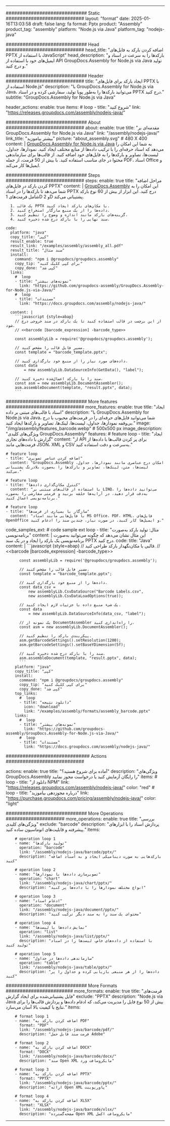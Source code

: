 



---
############################# Static ############################
layout: "format"
date:  2025-01-16T13:03:58
draft: false
lang: fa
format: Pptx
product: "Assembly"
product_tag: "assembly"
platform: "Node.js via Java"
platform_tag: "nodejs-java"

############################# Head ############################
head_title: "اضافه کردن بارکد به فایل‌های PPTX با استفاده از JavaScript"
head_description: "بارکدها را به سرعت در اسناد و ایمیل‌های خود با استفاده از API GroupDocs.Assembly for Node.js via Java تولید و درج کنید."

############################# Header ############################
title: "ایجاد بارکد برای فایل‌های PPTX با استفاده از Node.js" 
description: "با GroupDocs.Assembly for Node.js via Java، می‌توانید بارکدها را به‌طور پویا تولید، سفارشی کرده و در اسناد PPTX درج کنید."
subtitle: "GroupDocs.Assembly for Node.js via Java" 

header_actions:
  enable: true
  items:
    #  loop
    - title: "شروع کنید"
      link: "https://releases.groupdocs.com/assembly/nodejs-java/"
      
############################# About ############################
about:
    enable: true
    title: "مقدمه‌ای بر GroupDocs.Assembly for Node.js via Java"
    link: "/assembly/nodejs-java/"
    link_title: "بیشتر بیاموزید"
    picture: "about_assembly.svg" # 480 X 400
    content: |
       [GroupDocs.Assembly for Node.js via Java](/assembly/nodejs-java/) به شما این امکان را می‌دهد که اسناد حرفه‌ای را با ترکیب داده‌ها از منابع مختلف ایجاد کنید. نمودارها، جداول، لیست‌ها، تصاویر و بارکدها را به فایل‌های خود اضافه کنید. از قالب‌ها برای سازماندهی محتوا در جای مناسب استفاده کنید. با بیش از 50 فرمت، از جمله PDF، اسناد Office و ایمیل‌ها کار می‌کند.

############################# Steps ############################
steps:
    enable: true
    title: "مراحل اضافه کردن بارکد در فایل‌های PPTX"
    content: |
      [GroupDocs.Assembly](/assembly/nodejs-java/) این امکان را به شما می‌دهد تا بارکدها را در اسناد PPTX درج کنید. این ابزار از بیش از 60 نوع بارکد شامل فرمت‌های 1D و 2D پشتیبانی می‌کند.
      
      1. یک قالب PPTX با مکان‌های بارکد ایجاد کنید.
      2. داده‌ها را از یک منبع سازگار استخراج کنید.
      3. گزینه‌های بارکد مانند اندازه و وضوح را تنظیم کنید.
      4. سند نهایی را با بارکد درج شده ذخیره کنید.
   
    code:
      platform: "java"
      copy_title: "کپی"
      result_enable: true
      result_link: "/examples/assembly/assembly_all.pdf"
      result_title: "سند مثال"
      install:
        command: "npm i @groupdocs/groupdocs.assembly"
        copy_tip: "برای کپی کلیک کنید"
        copy_done: "کپی شد"
      links:
        #  loop
        - title: "نمونه‌های بیشتر"
          link: "https://github.com/groupdocs-assembly/GroupDocs.Assembly-for-Node.js-via-Java/"
        #  loop
        - title: "مستندات"
          link: "https://docs.groupdocs.com/assembly/nodejs-java/"
          
      content: |
        ```javascript {style=abap}
        // از این برچسب در قالب استفاده کنید تا یک بارکد در سند خروجی درج شود.
        // <<barcode [barcode_expression] -barcode_type>>
    
        const assemblyLib = require('@groupdocs/groupdocs.assembly');

        // مسیر فایل قالب را مشخص کنید.
        const template = "barcode_template.pptx";

        // داده‌های مورد نیاز را از منبع خود بارگذاری کنید.
        const data 
            = new assemblyLib.DataSourceInfo(GetData(), "label");

        // سند را با بارکد اعمال‌شده ذخیره کنید.
        const asm = new assemblyLib.DocumentAssembler();
        asm.assembleDocument(template, "result.pptx", data);
        ```           

############################# More features ############################
more_features:
  enable: true
  title: "ایجاد اسناد با قالب‌های مبتنی بر داده"
  description: "با GroupDocs.Assembly for Node.js via Java، شما می‌توانید فایل‌های حرفه‌ای را در فرمت‌های محبوب با درج بی‌وقفه نمودارها، جداول، لیست‌ها، لینک‌ها، تصاویر و بارکدها ایجاد کنید."
  image: "/img/assembly/features_barcode.webp" # 500x500 px
  image_description: "ویژگی‌های کلیدی GroupDocs.Assembly"
  features:
    # feature loop
    - title: "ایجاد گزارش با داده‌های تجاری"
      content: "از API برای پر کردن قالب‌ها با داده‌ها از فرمت‌هایی مانند JSON، XML و CSV به‌سرعت و دقت استفاده کنید."

    # feature loop
    - title: "اضافه کردن عناصر تصویری"
      content: "GroupDocs.Assembly امکان درج عناصری مانند نمودارها، جداول، لیست‌ها، متن، لینک‌ها، تصاویر و بارکدها را به‌صورت بلادرنگ پشتیبانی می‌کند."

    # feature loop
    - title: "کنترل مکان‌گذاری داده‌ها"
      content: "با استفاده از قالب‌های مبتنی بر LINQ، می‌توانید داده‌ها را به‌دقت قرار دهید، در آرایه‌ها حلقه بزنید و فرمتی سفارشی را به‌صورت برنامه‌نویسی اعمال کنید."

    # feature loop
    - title: "سازگار با بسیاری از فرمت‌ها"
      content: "با فایل‌هایی مانند اسناد MS Office، PDF، HTML، فایل‌های OpenOffice و ایمیل‌ها کار کنید. در صورت نیاز، چندین سند را ادغام کنید."
      
  code_samples_ext:
    # code sample ext loop
    - title: "مثال: تولید بارکد به‌صورت برنامه‌نویسی"
      content: |
        این مثال نشان می‌دهد که چگونه می‌توانید به‌صورت برنامه‌نویسی یک بارکد را ایجاد و در یک سند PPTX درج کنید.
      code:
        title: "Java"
        content: |
          ```javascript {style=abap}
          // قالبی با مکان‌نگهدار بارکد طراحی کنید.
          // <<barcode [barcode_expression] -barcode_type>>
          
          const assemblyLib = require('@groupdocs/groupdocs.assembly');

          // مسیر فایل قالب را مشخص کنید.
          const template = "barcode_template.pptx";

          // داده‌ها را از منبع خود بارگذاری کنید.
          const data_csv =
              new assemblyLib.CsvDataSource("Barcode Labels.csv", 
              new assemblyLib.CsvDataLoadOptions(true));

          // یک شیء منبع داده با جزئیات لازم ایجاد کنید.
          const data 
              = new assemblyLib.DataSourceInfo(data_csv, "label");

          // یک نمونه از DocumentAssembler را راه‌اندازی کنید.
          const asm = new assemblyLib.DocumentAssembler();

          // پیکربندی بارکد را تنظیم کنید.
          asm.getBarcodeSettings().setResolution(1200);
          asm.getBarcodeSettings().setBaseYDimension(5f);

          // سند را با بارکد درج شده ذخیره کنید.
          asm.assembleDocument(template, "result.pptx", data);
          ```
        platform: "java"
        copy_title: "کپی"
        install:
          command: "npm i @groupdocs/groupdocs.assembly"
          copy_tip: "برای کپی کلیک کنید"
          copy_done: "کپی شد"
        top_links:
          #  loop
          - title: "دانلود نتیجه"
            icon: "download"
            link: "/examples/assembly/formats/assembly_barcode.pptx"
        links:
          #  loop
          - title: "نمونه‌های بیشتر"
            link: "https://github.com/groupdocs-assembly/GroupDocs.Assembly-for-Node.js-via-Java/"
          #  loop
          - title: "مستندات"
            link: "https://docs.groupdocs.com/assembly/nodejs-java/"
            

            


############################## Actions ############################

actions:
  enable: true
  title: "آماده برای شروع هستید؟"
  description: "ویژگی‌های GroupDocs.Assembly را رایگان آزمایش کنید یا درخواست مجوز نمایید"
  items:
    #  loop
    - title: "دانلود از NPM"
      link: "https://releases.groupdocs.com/assembly/nodejs-java/"
      color: "red"
        #  loop
    - title: "درباره مجوزدهی بیاموزید"
      link: "https://purchase.groupdocs.com/pricing/assembly/nodejs-java/"
      color: "light"


############################# More Operations #####################
more_operations:
    enable: true
    title: "بررسی ویژگی‌های کلیدی"
    exclude: "barcode"
    description: "پردازش اسناد را با ابزارهای پیشرفته و قابلیت‌های اتوماسیون ساده کنید."
    items: 
          
        # operation loop 1
        - name: "تولید بارکدها"
          operation: "barcode"
          link: "/assembly/nodejs-java/barcode/pptx/"
          description: "بارکدهایی به صورت دینامیکی ایجاد و به اسناد اضافه کنید"

        # operation loop 2
        - name: "تصویرسازی داده‌ها با نمودارها"
          operation: "chart"
          link: "/assembly/nodejs-java/chart/pptx/"
          description: "انواع مختلف نمودارها را با داده‌ها پر کنید"

        # operation loop 3
        - name: "ادغام اسناد"
          operation: "document"
          link: "/assembly/nodejs-java/document/pptx/"
          description: "محتوای یک سند را به سند دیگر ترکیب کنید"

        # operation loop 4
        - name: "نمایش داده‌ها با لیست‌ها"
          operation: "list"
          link: "/assembly/nodejs-java/list/pptx/"
          description: "با استفاده از داده‌های خاص، لیست‌ها را در اسناد تولید کنید"

        # operation loop 5
        - name: "سازماندهی داده‌ها در جداول"
          operation: "table"
          link: "/assembly/nodejs-java/table/pptx/"
          description: "داده‌ها را از هر منبعی بازیابی کرده و جداول را پر کنید"
         
          
############################# More Formats ########################
more_formats:
    enable: true
    title: "فرمت‌های فایل پشتیبانی‌شده برای ایجاد گزارش"
    exclude: "PPTX"
    description: "Node.js via Java بیش از 50 نوع فایل را مدیریت می‌کند، که ادغام داده‌ها و پردازش قالب‌ها را برای نتایج با کیفیت بالا آسان می‌سازد."
    items: 
          
        # format loop 1
        - name: "اضافه کردن بارکد به PDF"
          format: "PDF"
          link: "/assembly/nodejs-java/barcode/pdf/"
          description: "فرمت سند قابل حمل Adobe"
          
        # format loop 2
        - name: "اضافه کردن بارکد به DOCX"
          format: "DOCX"
          link: "/assembly/nodejs-java/barcode/docx/"
          description: "سند Open XML مایکروسافت ورد"
          
        # format loop 3
        - name: "اضافه کردن بارکد به PPTX"
          format: "PPTX"
          link: "/assembly/nodejs-java/barcode/pptx/"
          description: "ارائه Open XML پاورپوینت"
          
        # format loop 4
        - name: "اضافه کردن بارکد به XLSX"
          format: "XLSX"
          link: "/assembly/nodejs-java/barcode/xlsx/"
          description: "صفحه‌گسترده Open XML مایکروسافت اکسل"


          

---
